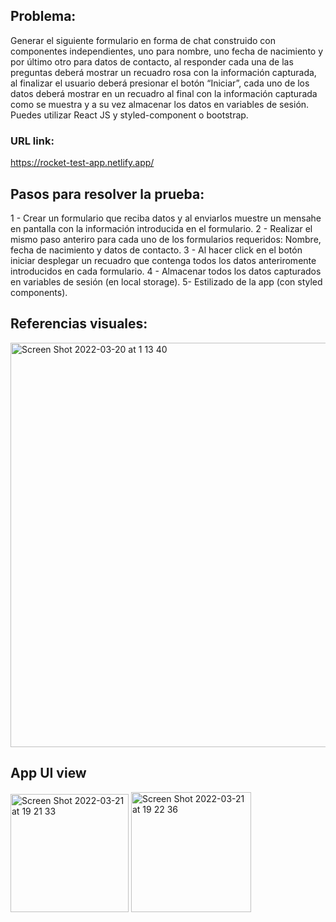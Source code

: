 ## Problema:
Generar el siguiente formulario en forma de chat construido con componentes
independientes, uno para nombre, uno fecha de nacimiento y por último otro para datos
de contacto, al responder cada una de las preguntas deberá mostrar un recuadro rosa
con la información capturada, al finalizar el usuario deberá presionar el botón “Iniciar”,
cada uno de los datos deberá mostrar en un recuadro al final con la información
capturada como se muestra y a su vez almacenar los datos en variables de sesión.
Puedes utilizar React JS y styled-component o bootstrap.


### URL link:
https://rocket-test-app.netlify.app/

## Pasos para resolver la prueba:
1 - Crear un formulario que reciba datos y al enviarlos muestre un mensahe en pantalla con la información introducida en el formulario.
2 - Realizar el mismo paso anteriro para cada uno de los formularios requeridos: Nombre, fecha de nacimiento y datos de contacto.
3 - Al hacer click en el botón iniciar desplegar un recuadro que contenga todos los datos anteriromente introducidos en cada formulario.
4 - Almacenar todos los datos capturados en variables de sesión (en local storage).
5- Estilizado de la app (con styled components).

## Referencias visuales:
<img width="647" alt="Screen Shot 2022-03-20 at 1 13 40" src="https://user-images.githubusercontent.com/52949285/159152291-2f64182a-8614-4781-881a-2c64ca9f5c2e.png">

## App UI view
<img width="189" alt="Screen Shot 2022-03-21 at 19 21 33" src="https://user-images.githubusercontent.com/52949285/159388584-4b6efd6b-ac18-449a-ae85-607191fe2a73.png"> <img width="192" alt="Screen Shot 2022-03-21 at 19 22 36" src="https://user-images.githubusercontent.com/52949285/159388676-b686c8d1-ad8b-4534-8a2f-1caf513182cb.png">

